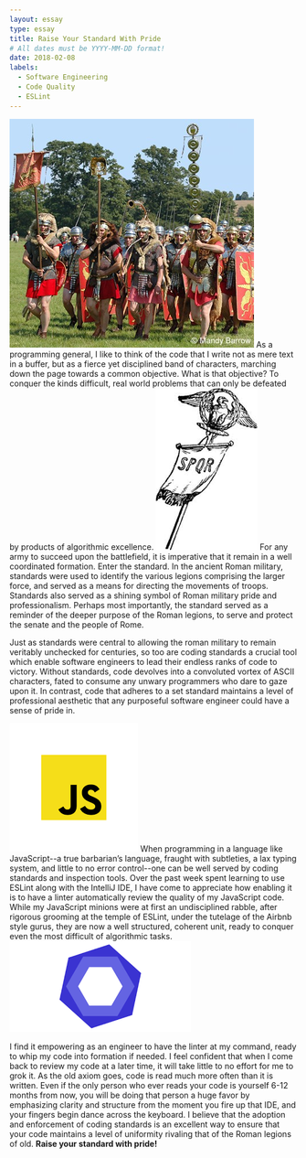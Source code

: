 ```yaml
---
layout: essay
type: essay
title: Raise Your Standard With Pride
# All dates must be YYYY-MM-DD format!
date: 2018-02-08
labels:
  - Software Engineering
  - Code Quality
  - ESLint
---
```


<img src="../images/romans.jpg" class="ui small circular left floated image">
As a programming general, I like to think of the code that I write not as mere text in a buffer, but as a fierce yet disciplined band of characters, marching down the page towards a common objective. What is that objective? To conquer the kinds difficult, real world problems that can only be defeated by products of algorithmic excellence.

<img src="../images/roman_standard.jpeg" class="ui small circular right floated image">
For any army to succeed upon the battlefield, it is imperative that it remain in a well coordinated formation. Enter the standard. In the ancient Roman military, standards were used to identify the various legions comprising the larger force, and served as a means for directing the movements of troops. Standards also served as a shining symbol of Roman military pride and professionalism. Perhaps most importantly, the standard served as a reminder of the deeper purpose of the Roman legions, to serve and protect the senate and the people of Rome.

Just as standards were central to allowing the roman military to remain veritably unchecked for centuries, so too are coding standards a crucial tool which enable software engineers to lead their endless ranks of code to victory. Without standards, code devolves into a convoluted vortex of ASCII characters, fated to consume any unwary programmers who dare to gaze upon it. In contrast, code that adheres to a set standard maintains a level of professional aesthetic that any purposeful software engineer could have a sense of pride in.

<img src="../images/js.png" class="ui small circular left floated image">
When programming in a language like JavaScript--a true barbarian’s language, fraught with subtleties, a lax typing system, and little to no error control--one can be well served by coding standards and inspection tools. Over the past week spent learning to use ESLint along with the IntelliJ IDE, I have come to appreciate how enabling it is to have a linter automatically review the quality of my JavaScript code. While my JavaScript minions were at first an undisciplined rabble, after rigorous grooming at the temple of ESLint, under the tutelage of the Airbnb style gurus, they are now a well structured, coherent unit, ready to conquer even the most difficult of algorithmic tasks.
<img src="../images/eslint.png" class="ui small circular right floated image">

I find it empowering as an engineer to have the linter at my command, ready to whip my code into formation if needed. I feel confident that when I come back to review my code at a later time, it will take little to no effort for me to grok it. As the old axiom goes, code is read much more often than it is written. Even if the only person who ever reads your code is yourself 6-12 months from now, you will be doing that person a huge favor by emphasizing clarity and structure from the moment you fire up that IDE, and your fingers begin dance across the keyboard. I believe that the adoption and enforcement of coding standards is an excellent way to ensure that your code maintains a level of uniformity rivaling that of the Roman legions of old. <strong>Raise your standard with pride!</strong>
